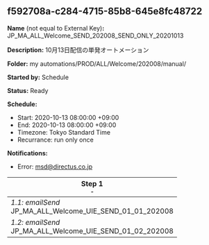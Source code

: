 ## f592708a-c284-4715-85b8-645e8fc48722

**Name** (not equal to External Key)**:** JP_MA_ALL_Welcome_SEND_202008_SEND_ONLY_20201013

**Description:** 10月13日配信の単発オートメーション

**Folder:** my automations/PROD/ALL/Welcome/202008/manual/

**Started by:** Schedule

**Status:** Ready

**Schedule:**

* Start: 2020-10-13 08:00:00 +09:00
* End: 2020-10-13 08:00:00 +09:00
* Timezone: Tokyo Standard Time
* Recurrance: run only once

**Notifications:**

* Error: msd@directus.co.jp

| Step 1<br>_<small>-</small>_ |
| --- |
| _1.1: emailSend_<br>JP_MA_ALL_Welcome_UIE_SEND_01_01_202008 |
| _1.2: emailSend_<br>JP_MA_ALL_Welcome_UIE_SEND_01_02_202008 |
